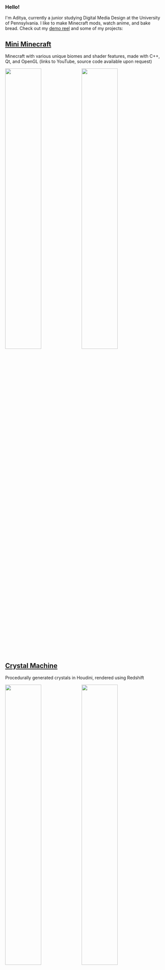 ### Hello!

I'm Aditya, currently a junior studying Digital Media Design at the University of Pennsylvania. I like to make Minecraft mods, watch anime, and bake bread. Check out my [demo reel](https://youtu.be/6wPzVC19TbY) and some of my projects:

## [Mini Minecraft](https://youtu.be/oBTmpCafD50)
Minecraft with various unique biomes and shader features, made with C++, Qt, and OpenGL (links to YouTube, source code available upon request)

<p float="left">
  <img src="https://user-images.githubusercontent.com/3106877/204042863-a48f3cfd-015a-46a6-a6be-3271a8f7e322.png" width="48%">
  <img src="https://user-images.githubusercontent.com/3106877/204043106-1af814ef-1cc8-4ff1-885a-7b05319d711d.png" width="48%">
</p>


## [Crystal Machine](https://github.com/AdityaGupta1/CIS-5660-final-project)
Procedurally generated crystals in Houdini, rendered using Redshift

<p float="left">
  <img src="https://user-images.githubusercontent.com/3106877/204702996-5852d672-6f9b-46dd-a1a2-f0629bd89a80.png" width="48%">
  <img src="https://user-images.githubusercontent.com/3106877/204703061-b5fac6a1-2c5c-4eeb-8660-e4035d0f32a0.png" width="48%">
  <img src="https://user-images.githubusercontent.com/3106877/204703052-7692548e-e616-4900-98e8-a5cb2cd37745.png" width="48%">
  <img src="https://user-images.githubusercontent.com/3106877/204703059-024dca53-32a7-4216-8836-55c842c811d7.png" width="48%">
</p>

## [Waluig-IO](https://github.com/AdityaGupta1/waluig-IO)
A genetic algorithm written in Java to play the original Super Mario Bros, based on the [NEAT method](https://nn.cs.utexas.edu/downloads/papers/stanley.ec02.pdf)

<img src="https://user-images.githubusercontent.com/3106877/204040845-8cd8b098-103a-4c57-a7f3-c9daf6bd3933.png" width="50%">
